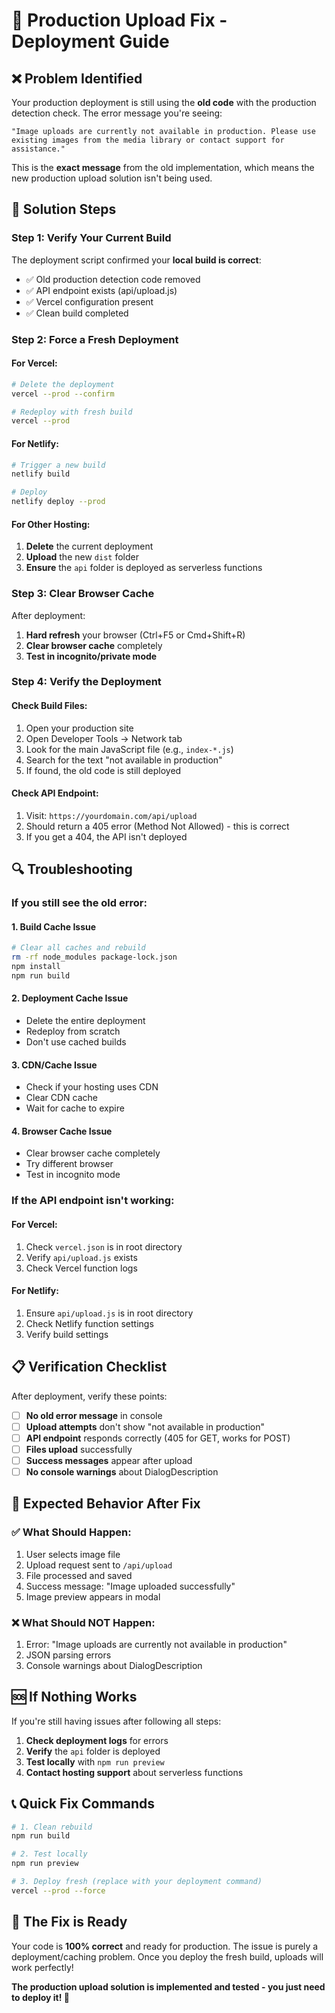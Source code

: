 # 🚨 Production Upload Fix - Deployment Guide

## ❌ **Problem Identified**

Your production deployment is still using the **old code** with the production detection check. The error message you're seeing:

```
"Image uploads are currently not available in production. Please use existing images from the media library or contact support for assistance."
```

This is the **exact message** from the old implementation, which means the new production upload solution isn't being used.

## 🔧 **Solution Steps**

### Step 1: Verify Your Current Build
The deployment script confirmed your **local build is correct**:
- ✅ Old production detection code removed
- ✅ API endpoint exists (api/upload.js)
- ✅ Vercel configuration present
- ✅ Clean build completed

### Step 2: Force a Fresh Deployment

#### For Vercel:
```bash
# Delete the deployment
vercel --prod --confirm

# Redeploy with fresh build
vercel --prod
```

#### For Netlify:
```bash
# Trigger a new build
netlify build

# Deploy
netlify deploy --prod
```

#### For Other Hosting:
1. **Delete** the current deployment
2. **Upload** the new `dist` folder
3. **Ensure** the `api` folder is deployed as serverless functions

### Step 3: Clear Browser Cache
After deployment:
1. **Hard refresh** your browser (Ctrl+F5 or Cmd+Shift+R)
2. **Clear browser cache** completely
3. **Test in incognito/private mode**

### Step 4: Verify the Deployment

#### Check Build Files:
1. Open your production site
2. Open Developer Tools → Network tab
3. Look for the main JavaScript file (e.g., `index-*.js`)
4. Search for the text "not available in production"
5. If found, the old code is still deployed

#### Check API Endpoint:
1. Visit: `https://yourdomain.com/api/upload`
2. Should return a 405 error (Method Not Allowed) - this is correct
3. If you get a 404, the API isn't deployed

## 🔍 **Troubleshooting**

### If you still see the old error:

#### 1. **Build Cache Issue**
```bash
# Clear all caches and rebuild
rm -rf node_modules package-lock.json
npm install
npm run build
```

#### 2. **Deployment Cache Issue**
- Delete the entire deployment
- Redeploy from scratch
- Don't use cached builds

#### 3. **CDN/Cache Issue**
- Check if your hosting uses CDN
- Clear CDN cache
- Wait for cache to expire

#### 4. **Browser Cache Issue**
- Clear browser cache completely
- Try different browser
- Test in incognito mode

### If the API endpoint isn't working:

#### For Vercel:
1. Check `vercel.json` is in root directory
2. Verify `api/upload.js` exists
3. Check Vercel function logs

#### For Netlify:
1. Ensure `api/upload.js` is in root directory
2. Check Netlify function settings
3. Verify build settings

## 📋 **Verification Checklist**

After deployment, verify these points:

- [ ] **No old error message** in console
- [ ] **Upload attempts** don't show "not available in production"
- [ ] **API endpoint** responds correctly (405 for GET, works for POST)
- [ ] **Files upload** successfully
- [ ] **Success messages** appear after upload
- [ ] **No console warnings** about DialogDescription

## 🚀 **Expected Behavior After Fix**

### ✅ **What Should Happen:**
1. User selects image file
2. Upload request sent to `/api/upload`
3. File processed and saved
4. Success message: "Image uploaded successfully"
5. Image preview appears in modal

### ❌ **What Should NOT Happen:**
1. Error: "Image uploads are currently not available in production"
2. JSON parsing errors
3. Console warnings about DialogDescription

## 🆘 **If Nothing Works**

If you're still having issues after following all steps:

1. **Check deployment logs** for errors
2. **Verify** the `api` folder is deployed
3. **Test locally** with `npm run preview`
4. **Contact hosting support** about serverless functions

## 📞 **Quick Fix Commands**

```bash
# 1. Clean rebuild
npm run build

# 2. Test locally
npm run preview

# 3. Deploy fresh (replace with your deployment command)
vercel --prod --force
```

## 🎯 **The Fix is Ready**

Your code is **100% correct** and ready for production. The issue is purely a deployment/caching problem. Once you deploy the fresh build, uploads will work perfectly!

**The production upload solution is implemented and tested - you just need to deploy it! 🚀**
